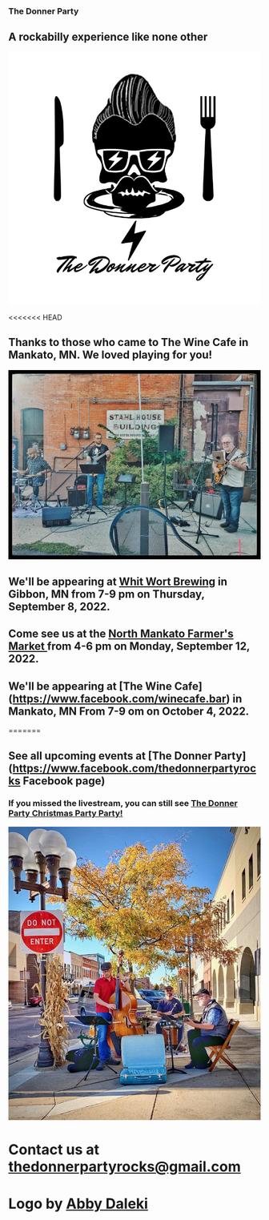 ### The Donner Party
## A rockabilly experience like none other
![Donner Party](abbydonnerlogo.png)

<<<<<<< HEAD
## Thanks to those who came to The Wine Cafe in Mankato, MN. We loved playing for you!
![WineCafe](winecafe.jpg)

## We'll be appearing at [Whit Wort Brewing](https://www.whitwortbrewing.com/) in Gibbon, MN from 7-9 pm on Thursday, September 8, 2022.

## Come see us at the [North Mankato Farmer's Market ](hhttps://www.northmankato.com/farmers-market) from 4-6 pm on Monday, September 12, 2022.

## We'll be appearing at [The Wine Cafe] (https://www.facebook.com/winecafe.bar) in Mankato, MN From 7-9 om on October 4, 2022.

=======
## See all upcoming events at [The Donner Party](https://www.facebook.com/thedonnerpartyrocks Facebook page)

### If you missed the livestream, you can still see [The Donner Party Christmas Party Party!](https://www.youtube.com/watch?v=iRwR2ySIA-g&t=1s)

![Busking in New Ulm, MN](Newulm.jpeg)
# Contact us at <thedonnerpartyrocks@gmail.com>
# Logo by [Abby Daleki](www.abbydaleki.com>)
<!--
## Welcome to GitHub Pages

You can use the [editor on GitHub](https://github.com/thedonnerpartyrocks/thedonnerpartyrocks.github.io/edit/master/README.md) to maintain and preview the content for your website in Markdown files.

Whenever you commit to this repository, GitHub Pages will run [Jekyll](https://jekyllrb.com/) to rebuild the pages in your site, from the content in your Markdown files.

### Markdown

Markdown is a lightweight and easy-to-use syntax for styling your writing. It includes conventions for

```markdown
Syntax highlighted code block

# Header 1
## Header 2
### Header 3

- Bulleted
- List

1. Numbered
2. List

**Bold** and _Italic_ and `Code` text

[Link](url) and ![Image](src)
```

For more details see [GitHub Flavored Markdown](https://guides.github.com/features/mastering-markdown/).

### Jekyll Themes

Your Pages site will use the layout and styles from the Jekyll theme you have selected in your [repository settings](https://github.com/thedonnerpartyrocks/thedonnerpartyrocks.github.io/settings). The name of this theme is saved in the Jekyll `_config.yml` configuration file.

### Support or Contact

Having trouble with Pages? Check out our [documentation](https://help.github.com/categories/github-pages-basics/) or [contact support](https://github.com/contact) and we’ll help you sort it out.

-->
